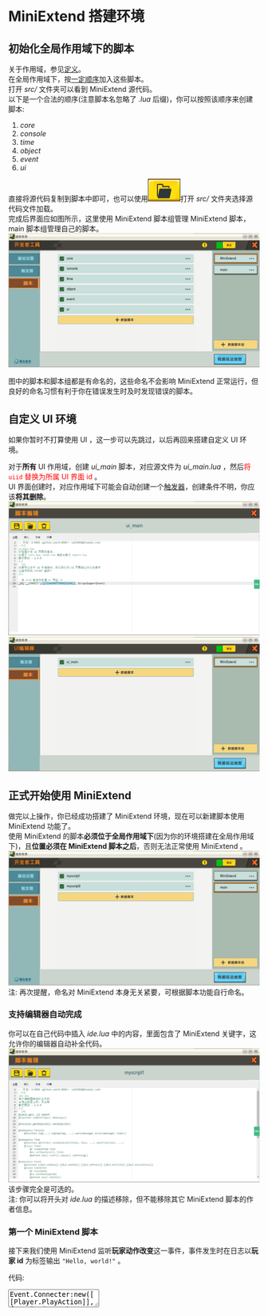 # MiniExtend 搭建环境
## 初始化全局作用域下的脚本
关于作用域，参见[定义](./document.html#脚本作用域)。  
在全局作用域下，按<u title="源代码开头显示了它们依赖的脚本">一定顺序</u>加入这些脚本。  
打开 *src/* 文件夹可以看到 MiniExtend 源代码。  
以下是一个合法的顺序(注意脚本名忽略了 *.lua* 后缀)，你可以按照该顺序来创建脚本:  
1. *core*  
2. *console*  
3. *time*  
4. *object*  
5. *event*  
6. *ui*  

直接将源代码复制到脚本中即可，也可以使用![加载文件按钮](./img/webedit-load.png)打开 *src/* 文件夹选择源代码文件加载。  
完成后界面应如图所示，这里使用 MiniExtend 脚本组管理 MiniExtend 脚本， main 脚本组管理自己的脚本。  
![全局作用域下的脚本初始化后结果](./img/global-namespace-scripts.png)  

图中的脚本和脚本组都是有命名的，这些命名不会影响 MiniExtend 正常运行，但良好的命名习惯有利于你在错误发生时及时发现错误的脚本。  

## 自定义 UI 环境
如果你暂时不打算使用 UI ，这一步可以先跳过，以后再回来搭建自定义 UI 环境。  

对于**所有** UI 作用域，创建 *ui_main* 脚本，对应源文件为 *ui_main.lua* ，然后<span style="color:red;">将 `uiid` 替换为所属 UI 界面 id</span> 。  
UI 界面创建时，对应作用域下可能会自动创建一个<u title="该触发器会使得玩家自动打开该 UI 界面">触发器</u>，创建条件不明，你应该**将其删除**。  
![ui_main 脚本](./img/ui_main.png)  
![UI 作用域下的脚本初始化后结果](./img/ui-namespace-scripts.png)  

## 正式开始使用 MiniExtend
做完以上操作，你已经成功搭建了 MiniExtend 环境，现在可以新建脚本使用 MiniExtend 功能了。  
使用 MiniExtend 的脚本**必须位于全局作用域下**(因为你的环境搭建在全局作用域下)，且**位置必须在 MiniExtend 脚本之后**，否则无法正常使用 MiniExtend 。  
![创建自己的脚本](./img/myscripts.png)  
注: 再次提醒，命名对 MiniExtend 本身无关紧要，可根据脚本功能自行命名。  

### 支持编辑器自动完成
你可以在自己代码中插入 *ide.lua* 中的内容，里面包含了 MiniExtend 关键字，这允许你的编辑器自动补全代码。  
![在脚本中插入 ide.lua](./img/ide.png)  
该步骤完全是可选的。  
注: 你可以将开头对 *ide.lua* 的描述移除，但不能移除其它 MiniExtend 脚本的作者信息。  

### 第一个 MiniExtend 脚本
接下来我们使用 MiniExtend 监听**玩家动作改变**这一事件，事件发生时在日志以**玩家 id** 为标签输出 `"Hello, world!"` 。  

代码:  
<textarea>
Event.Connecter:new([[Player.PlayAction]], function(param)
    Console:logtag(tostring(param["eventobjid"]), "Hello, world!");
end)
</textarea>

